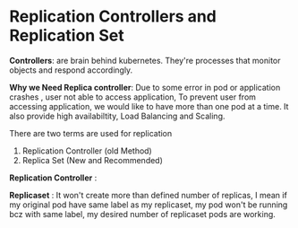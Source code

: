 # Replication Controllers and Replication Set

**Controllers**: are brain behind kubernetes. They're processes that monitor objects and respond accordingly.


**Why we Need Replica controller**: Due to some error in pod or application crashes , user not able to access application, To prevent user from accessing application, we would like to have more than one pod at a time. It also provide high availabiltity, Load Balancing and Scaling. 


There are two terms are used for replication 
1. Replication Controller (old Method)
2. Replica Set (New and Recommended)

**Replication Controller** : 


**Replicaset** : It won't create more than defined number of replicas, I mean if my original pod have same label as my replicaset, my pod won't be running bcz with same label, my desired number of replicaset pods are working.
